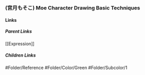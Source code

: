### (宮月もそこ) Moe Character Drawing Basic Techniques
#### Links
##### Parent Links
[[Expression]]
##### Children Links
#Folder/Reference
#Folder/Color/Green
#Folder/Subcolor/1
